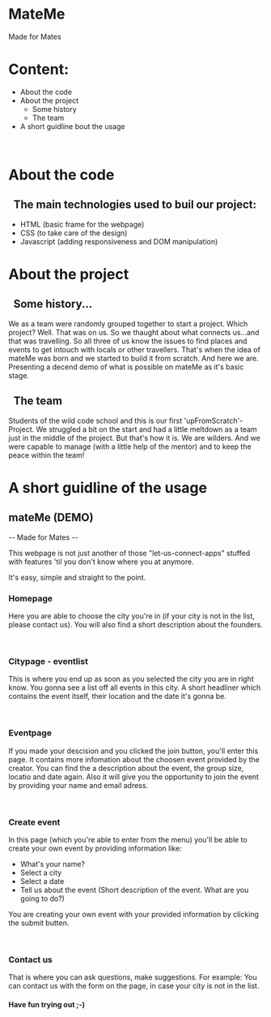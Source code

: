 # MateMe 
Made for Mates

# Content:

  - About the code 
  - About the project
    - Some history
    - The team
  - A short guidline bout the usage 
<br>

# About the code

 ## &nbsp; The main technologies used to buil our project:
 
   - HTML (basic frame for the webpage)
   - CSS (to take care of the design)
   - Javascript (adding responsiveness and DOM manipulation)
    
# About the project 
  
 ## &nbsp; Some history...
 
  We as a team were randomly grouped together to start a project. Which project?
  Well. That was on us. So we thaught about what connects us...and that was travelling. 
  So all three of us know the issues to find places and events to get intouch with locals or other travellers.
  That's when the idea of mateMe was born and we started to build it from scratch. 
  And here we are. Presenting a decend demo of what is possible on mateMe as it's basic stage. 

 
 ## &nbsp; The team

  Students of the wild code school and this is our first 'upFromScratch'-Project. 
  We struggled a bit on the start and had a little meltdown as a team just in the middle of the project.
  But that's how it is. We are wilders. And we were capable to manage (with a little help of the mentor) and to keep the peace within the team!
  

# A short guidline of the usage

  ## mateMe (DEMO)

-- Made for Mates --

This webpage is not just another of those "let-us-connect-apps" stuffed with features 'til you don't know where you at anymore.

It's easy, simple and straight to the point. 



### Homepage

Here you are able to choose the city you're in (if your city is not in the list, please contact us).
You will also find a short description about the founders. 

<br>

### Citypage - eventlist

This is where you end up as soon as you selected the city you are in right know. 
You gonna see a list off all events in this city. 
A short headliner which contains the event itself, their location and the date it's gonna be. 

<br>

### Eventpage

If you made your descision and you clicked the join button, you'll enter this page.
It contains more infomation about the choosen event provided by the creator.
You can find the a description about the event, the group size, locatio and date again.
Also it will give you the opportunity to join the event by providing your name and email adress. 

<br>

### Create event 

In this page (which you're able to enter from the menu) you'll be able to create your own event by providing information like:
- What's your name? 
- Select a city
- Select a date
- Tell us about the event (Short description of the event. What are you going to do?)

You are creating your own event with your provided information by clicking the submit butten.  

<br>

### Contact us 

 That is where you can ask questions, make suggestions.
 For example:
  You can contact us with the form on the page, in case your city is not in the list. 
  
  
#### Have fun trying out ;-)
